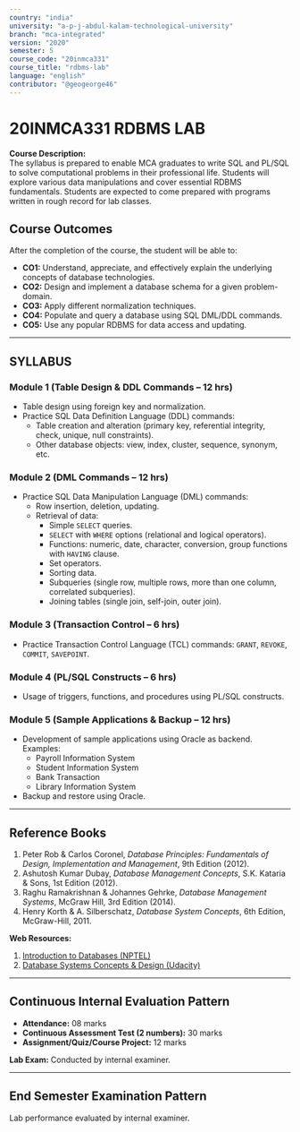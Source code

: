 ```yaml
---
country: "india"
university: "a-p-j-abdul-kalam-technological-university"
branch: "mca-integrated"
version: "2020"
semester: 5
course_code: "20inmca331"
course_title: "rdbms-lab"
language: "english"
contributor: "@geogeorge46"
---
```


# 20INMCA331 RDBMS LAB

**Course Description:**  
The syllabus is prepared to enable MCA graduates to write SQL and PL/SQL to solve computational problems in their professional life. Students will explore various data manipulations and cover essential RDBMS fundamentals. Students are expected to come prepared with programs written in rough record for lab classes.

## Course Outcomes

After the completion of the course, the student will be able to:

- **CO1:** Understand, appreciate, and effectively explain the underlying concepts of database technologies.  
- **CO2:** Design and implement a database schema for a given problem-domain.  
- **CO3:** Apply different normalization techniques.  
- **CO4:** Populate and query a database using SQL DML/DDL commands.  
- **CO5:** Use any popular RDBMS for data access and updating.

---

## SYLLABUS

### **Module 1 (Table Design & DDL Commands – 12 hrs)**

- Table design using foreign key and normalization.  
- Practice SQL Data Definition Language (DDL) commands:  
  - Table creation and alteration (primary key, referential integrity, check, unique, null constraints).  
  - Other database objects: view, index, cluster, sequence, synonym, etc.

### **Module 2 (DML Commands – 12 hrs)**

- Practice SQL Data Manipulation Language (DML) commands:  
  - Row insertion, deletion, updating.  
  - Retrieval of data:  
    - Simple `SELECT` queries.  
    - `SELECT` with `WHERE` options (relational and logical operators).  
    - Functions: numeric, date, character, conversion, group functions with `HAVING` clause.  
    - Set operators.  
    - Sorting data.  
    - Subqueries (single row, multiple rows, more than one column, correlated subqueries).  
    - Joining tables (single join, self-join, outer join).

### **Module 3 (Transaction Control – 6 hrs)**

- Practice Transaction Control Language (TCL) commands: `GRANT`, `REVOKE`, `COMMIT`, `SAVEPOINT`.

### **Module 4 (PL/SQL Constructs – 6 hrs)**

- Usage of triggers, functions, and procedures using PL/SQL constructs.

### **Module 5 (Sample Applications & Backup – 12 hrs)**

- Development of sample applications using Oracle as backend. Examples:  
  - Payroll Information System  
  - Student Information System  
  - Bank Transaction  
  - Library Information System  
- Backup and restore using Oracle.

---

## Reference Books

1. Peter Rob & Carlos Coronel, *Database Principles: Fundamentals of Design, Implementation and Management*, 9th Edition (2012).  
2. Ashutosh Kumar Dubay, *Database Management Concepts*, S.K. Kataria & Sons, 1st Edition (2012).  
3. Raghu Ramakrishnan & Johannes Gehrke, *Database Management Systems*, McGraw Hill, 3rd Edition (2014).  
4. Henry Korth & A. Silberschatz, *Database System Concepts*, 6th Edition, McGraw-Hill, 2011.

**Web Resources:**  
1. [Introduction to Databases (NPTEL)](https://nptel.ac.in/courses/106/106/106106220)  
2. [Database Systems Concepts & Design (Udacity)](https://www.udacity.com/course/database-systems-concepts-design--ud150)

---

## Continuous Internal Evaluation Pattern

- **Attendance:** 08 marks  
- **Continuous Assessment Test (2 numbers):** 30 marks  
- **Assignment/Quiz/Course Project:** 12 marks  

**Lab Exam:** Conducted by internal examiner.

---

## End Semester Examination Pattern

Lab performance evaluated by internal examiner.

